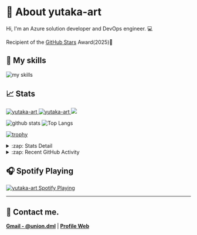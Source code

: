 ﻿# 🐤 About yutaka-art
Hi, I'm an Azure solution developer and DevOps engineer. 💻

Recipient of the [GitHub Stars](https://stars.github.com/profiles/yutaka-art/) Award(2025)🌟

## 🌱 My skills
<img alt="my skills" src="https://skillicons.dev/icons?theme=light&perline=11&i=azure,cs,dotnet,visualstudio,vscode,windows,github,git,githubactions,docker,kubernetes" />

## 📈 Stats
<p align="left">
  <a href="https://github.com/yutaka-art/yutaka-art/">
    <img src="https://komarev.com/ghpvc/?username=yutaka-art" alt="yutaka-art" />
  </a>
  <a href="https://zenn.dev/yutakaosada/">
    <img src="https://badgen.org/img/zenn/yutakaosada/followers?style=flat" alt="yutaka-art" />
  </a>
  <a href="https://github.com/yutaka-art">
    <img height="20" src="https://img.shields.io/github/followers/yutaka-art?label=follow&logo=github&style=flat" />
  </a>
</p>

<p align="left"> 
  <img alt="github stats" height="150px" src="https://github-readme-stats-ruby-mu.vercel.app/api?username=yutaka-art&show_icons=true" />
  <img alt="Top Langs" height="150px" src="https://github-readme-stats-ruby-mu.vercel.app/api/top-langs/?username=yutaka-art&layout=compact&show_icons=true" />
</p>

[![trophy](https://github-profile-trophy-sable.vercel.app/?username=yutaka-art&column=8&title=-Reviews)](https://github-profile-trophy-sable.vercel.app/?username=yutaka-art&column=8&title=-Reviews)

<details>
  <summary>:zap: Stats Detail</summary>

[![metricsbase](/output/metrics.base.svg)](/output/metrics.base.svg)

[![details](/output/details.svg)](/output/details.svg)

</details>

<details>
  <summary>:zap: Recent GitHub Activity</summary>

<!--START_SECTION:activity-->
1. ❗ Opened issue [#3](https://github.com/yutaka-art/gh-issue-bulk-create/issues/3) in [yutaka-art/gh-issue-bulk-create](https://github.com/yutaka-art/gh-issue-bulk-create)
2. ❗ Opened issue [#2](https://github.com/yutaka-art/gh-issue-bulk-create/issues/2) in [yutaka-art/gh-issue-bulk-create](https://github.com/yutaka-art/gh-issue-bulk-create)
3. ❗ Opened issue [#1](https://github.com/yutaka-art/gh-issue-bulk-create/issues/1) in [yutaka-art/gh-issue-bulk-create](https://github.com/yutaka-art/gh-issue-bulk-create)
4. 🔒 Closed issue [#13](https://github.com/yutaka-art/yutaka-art/issues/13) in [yutaka-art/yutaka-art](https://github.com/yutaka-art/yutaka-art)
5. ❗ Opened issue [#13](https://github.com/yutaka-art/yutaka-art/issues/13) in [yutaka-art/yutaka-art](https://github.com/yutaka-art/yutaka-art)
<!--END_SECTION:activity-->

</details>

## 🎧 Spotify Playing
[<img src="https://novatorem-smoky-seven.vercel.app/api/spotify?background_color=0d1117&border_color=ffffff" alt="yutaka-art Spotify Playing"  />](https://open.spotify.com/user/yutaka-art)

---

## 📨 Contact me.
**[Gmail - @union.dml](mailto:union.dml@gmail.com)** | **[Profile Web](https://yutaka-art.github.io/yutaka-art/index-en.html)**



